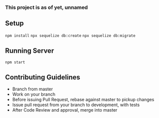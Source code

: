 ### This project is as of yet, unnamed

## Setup
`npm install`
`npx sequelize db:create`
`npx sequelize db:migrate`

## Running Server
`npm start`

## Contributing Guidelines
* Branch from master
* Work on your branch
* Before issuing Pull Request, rebase against master to pickup changes
* Issue pull request from your branch to development, with tests
* After Code Review and approval, merge into master